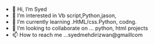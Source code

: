 - 👋 Hi, I’m Syed
- 👀 I’m interested in Vb script,Python,jason,
- 🌱 I’m currently learning .HtML/css.Python, codng.
- 💞️ I’m looking to collaborate on ... python, html projects
- 📫 How to reach me ...syedmehdirizwan@gmaillcom

<!---
ghousenoor2212/ghousenoor2212 is a ✨ special ✨ repository because its `README.md` (this file) appears on your GitHub profile.
You can click the Preview link to take a look at your changes.
--->
